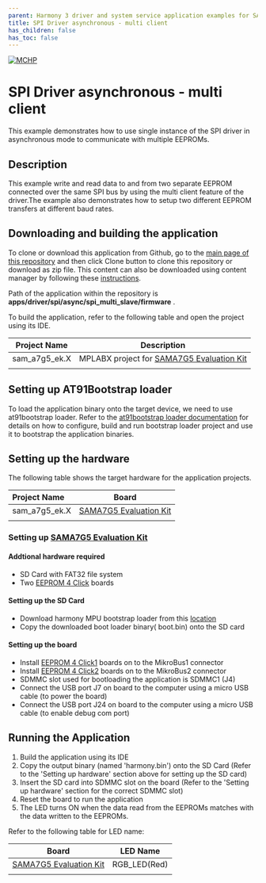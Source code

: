 ```yaml
---
parent: Harmony 3 driver and system service application examples for SAM A7G5 family
title: SPI Driver asynchronous - multi client 
has_children: false
has_toc: false
---
```


[![MCHP](https://www.microchip.com/ResourcePackages/Microchip/assets/dist/images/logo.png)](https://www.microchip.com)

# SPI Driver asynchronous - multi client

This example demonstrates how to use single instance of the SPI driver in asynchronous mode to communicate with multiple EEPROMs.

## Description

This example write and read data to and from two separate EEPROM connected over the same SPI bus by using the multi client feature of the driver.The example also demonstrates how to setup two different EEPROM transfers at different baud rates.

## Downloading and building the application

To clone or download this application from Github, go to the [main page of this repository](https://github.com/Microchip-MPLAB-Harmony/core_apps_sam_a7g5) and then click Clone button to clone this repository or download as zip file.
This content can also be downloaded using content manager by following these [instructions](https://github.com/Microchip-MPLAB-Harmony/contentmanager/wiki).

Path of the application within the repository is **apps/driver/spi/async/spi_multi_slave/firmware** .

To build the application, refer to the following table and open the project using its IDE.

| Project Name      | Description                                    |
| ----------------- | ---------------------------------------------- |
| sam_a7g5_ek.X | MPLABX project for [SAMA7G5 Evaluation Kit](https://www.microchip.com/en-us/development-tool/EV21H18A) |
|||

## Setting up AT91Bootstrap loader

To load the application binary onto the target device, we need to use at91bootstrap loader. Refer to the [at91bootstrap loader documentation](../../../../docs/readme_bootstrap.md) for details on how to configure, build and run bootstrap loader project and use it to bootstrap the application binaries.

## Setting up the hardware

The following table shows the target hardware for the application projects.

| Project Name| Board|
|:---------|:---------:|
| sam_a7g5_ek.X | [SAMA7G5 Evaluation Kit](https://www.microchip.com/en-us/development-tool/EV21H18A) |
|||

### Setting up [SAMA7G5 Evaluation Kit](https://www.microchip.com/en-us/development-tool/EV21H18A)

#### Addtional hardware required

- SD Card with FAT32 file system
- Two [EEPROM 4 Click](https://www.mikroe.com/eeprom-4-click) boards

#### Setting up the SD Card

- Download harmony MPU bootstrap loader from this [location](firmware/at91bootstrap_sam_a7g5_ek.X/binaries/boot.bin)
- Copy the downloaded boot loader binary( boot.bin) onto the SD card

#### Setting up the board

- Install [EEPROM 4 Click1](https://www.mikroe.com/eeprom-4-click) boards on to the MikroBus1 connector
- Install [EEPROM 4 Click2](https://www.mikroe.com/eeprom-4-click) boards on to the MikroBus2 connector
- SDMMC slot used for bootloading the application is SDMMC1 (J4)
- Connect the USB port J7 on board to the computer using a micro USB cable (to power the board)
- Connect the USB port J24 on board to the computer using a micro USB cable (to enable debug com port)

## Running the Application

1. Build the application using its IDE
2. Copy the output binary (named 'harmony.bin') onto the SD Card (Refer to the 'Setting up hardware' section above for setting up the SD card)
3. Insert the SD card into SDMMC slot on the board (Refer to the 'Setting up hardware' section for the correct SDMMC slot)
4. Reset the board to run the application
5. The LED turns ON when the data read from the EEPROMs matches with the data written to the EEPROMs.

Refer to the following table for LED name:

| Board | LED Name |
| ----- | -------- |
|  [SAMA7G5 Evaluation Kit](https://www.microchip.com/en-us/development-tool/EV21H18A)  | RGB_LED(Red) |
|||
